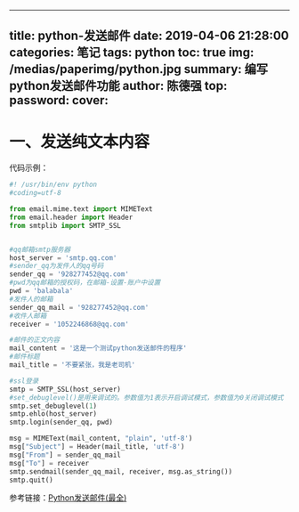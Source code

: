 
---
title: python-发送邮件
date: 2019-04-06 21:28:00
categories: 笔记
tags: python
toc: true
img: /medias/paperimg/python.jpg
summary: 编写python发送邮件功能
author: 陈德强
top: 
password: 
cover: 
---
# 一、发送纯文本内容

代码示例：
```python
#! /usr/bin/env python
#coding=utf-8

from email.mime.text import MIMEText
from email.header import Header
from smtplib import SMTP_SSL


#qq邮箱smtp服务器
host_server = 'smtp.qq.com'
#sender_qq为发件人的qq号码
sender_qq = '928277452@qq.com'
#pwd为qq邮箱的授权码，在邮箱-设置-账户中设置
pwd = 'balabala' 
#发件人的邮箱
sender_qq_mail = '928277452@qq.com'
#收件人邮箱
receiver = '1052246868@qq.com'

#邮件的正文内容
mail_content = '这是一个测试python发送邮件的程序'
#邮件标题
mail_title = '不要紧张，我是老司机'

#ssl登录
smtp = SMTP_SSL(host_server)
#set_debuglevel()是用来调试的。参数值为1表示开启调试模式，参数值为0关闭调试模式
smtp.set_debuglevel(1)
smtp.ehlo(host_server)
smtp.login(sender_qq, pwd)

msg = MIMEText(mail_content, "plain", 'utf-8')
msg["Subject"] = Header(mail_title, 'utf-8')
msg["From"] = sender_qq_mail
msg["To"] = receiver
smtp.sendmail(sender_qq_mail, receiver, msg.as_string())
smtp.quit()
```

参考链接：[Python发送邮件(最全)](https://www.jianshu.com/p/abb2d6e91c1f)